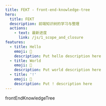 ```yaml
---
title: FEKT - front-end-knowledge-tree
hero:
  title: FEKT
  description: 前端知识树的学习与整理
  actions:
    - text: 最新进度
      link: /js/1_scope_and_closure
features:
  - title: Hello
    emoji: 💎
    description: Put hello description here
  - title: World
    emoji: 🌈
    description: Put world description here
  - title: '!'
    emoji: 🚀
    description: Put ! description here
---
```


frontEndKnowledgeTree
